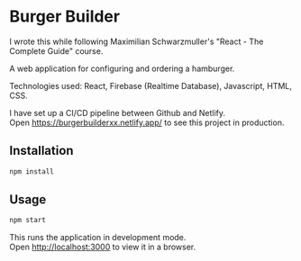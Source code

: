 # Burger Builder

I wrote this while following Maximilian Schwarzmuller's "React - The Complete Guide" course.

A web application for configuring and ordering a hamburger.

Technologies used: React, Firebase (Realtime Database), Javascript, HTML, CSS.

I have set up a CI/CD pipeline between Github and Netlify.  
Open <https://burgerbuilderxx.netlify.app/> to see this project in production.

## Installation
```sh
npm install
```
## Usage
```sh
npm start
```
This runs the application in development mode.\
Open [http://localhost:3000](http://localhost:3000) to view it in a browser.
